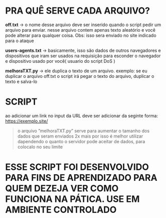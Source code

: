 # PRA QUÊ SERVE CADA ARQUIVO?
__off.txt__ -> o nome desse arquivo deve ser inserido quando o script pedir um arquivo para enviar. nesse arquivo contem apenas texto aleatório e você pode alterar para qualquer coisa. Obs: isso sera enviado no site indicado para o ataque

__users-agents.txt__ -> basicamente, isso são dados de outros navegadores e dispositivos que iram ser usados na requisição para esconder o navegador e dispositivo usado por você( usuario do script DoS )

__melhoraTXT.py__ -> ele duplica o texto de um arquivo. exemplo: se eu duplicar o arquivo off.txt o script irá pegar o texto do arquivo, duplicar o texto e salva-lo

# SCRIPT
ao adicionar um link no input da URL deve ser adicionar da seginte forma: https://exemplo.site/
> o arquivo ”melhoraTXT.py” serve para aumentar o tamanho dos dados que seram enviados 2x mais
> por isso é melhor utilizar dapendendo o quanto o servidor pode aceitar de dados, para colocalo no seu limite

# ESSE SCRIPT FOI DESENVOLVIDO PARA FINS DE APRENDIZADO PARA QUEM DEZEJA VER COMO FUNCIONA NA PÁTICA. USE EM AMBIENTE CONTROLADO
